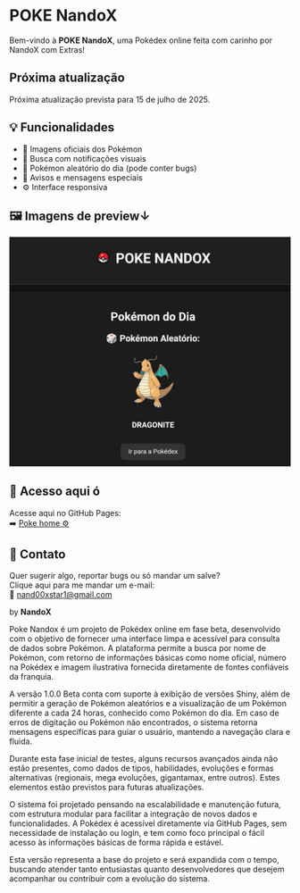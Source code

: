 #  POKE NandoX

Bem-vindo à **POKE NandoX**, uma Pokédex online feita com carinho por NandoX
com Extras!



## Próxima atualização

Próxima atualização prevista para 15 de julho de 2025.



## 💡 Funcionalidades

- 📸 Imagens oficiais dos Pokémon
- 🔎 Busca com notificações visuais
- 🎉 Pokémon aleatório do dia (pode conter bugs)
- 💬 Avisos e mensagens especiais
- ⚙️ Interface responsiva

## 🖼️ Imagens de preview↓

![preview](preview.png)

## 📂 Acesso aqui ó

Acesse aqui no GitHub Pages:  
➡️ [Poke home ⚙️](https://cornunu.github.io/POKE.HOME.NANDOX/)

## 📩 Contato

Quer sugerir algo, reportar bugs ou só mandar um salve?  
Clique aqui para me mandar um e-mail:  
📨 [nand00xstar1@gmail.com](mailto:nand00xstar1@gmail.com)

by **NandoX**

Poke Nandox é um projeto de Pokédex online em fase beta, desenvolvido com o objetivo de fornecer uma interface limpa e acessível para consulta de dados sobre Pokémon. A plataforma permite a busca por nome de Pokémon, com retorno de informações básicas como nome oficial, número na Pokédex e imagem ilustrativa fornecida diretamente de fontes confiáveis da franquia.

A versão 1.0.0 Beta conta com suporte à exibição de versões Shiny, além de permitir a geração de Pokémon aleatórios e a visualização de um Pokémon diferente a cada 24 horas, conhecido como Pokémon do dia. Em caso de erros de digitação ou Pokémon não encontrados, o sistema retorna mensagens específicas para guiar o usuário, mantendo a navegação clara e fluida.

Durante esta fase inicial de testes, alguns recursos avançados ainda não estão presentes, como dados de tipos, habilidades, evoluções e formas alternativas (regionais, mega evoluções, gigantamax, entre outros). Estes elementos estão previstos para futuras atualizações.

O sistema foi projetado pensando na escalabilidade e manutenção futura, com estrutura modular para facilitar a integração de novos dados e funcionalidades. A Pokédex é acessível diretamente via GitHub Pages, sem necessidade de instalação ou login, e tem como foco principal o fácil acesso às informações básicas de forma rápida e estável.

Esta versão representa a base do projeto e será expandida com o tempo, buscando atender tanto entusiastas quanto desenvolvedores que desejem acompanhar ou contribuir com a evolução do sistema.

